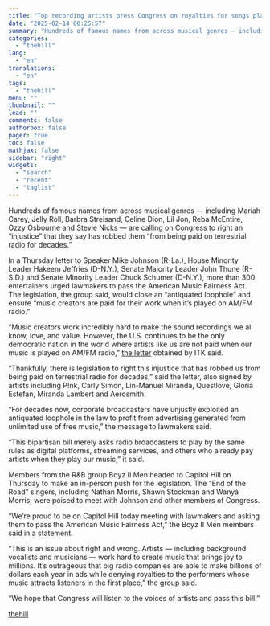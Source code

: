 ```yaml
---
title: "Top recording artists press Congress on royalties for songs played on radio"
date: "2025-02-14 00:25:57"
summary: "Hundreds of famous names from across musical genres — including Mariah Carey, Jelly Roll, Barbra Streisand, Celine Dion, Lil Jon, Reba McEntire, Ozzy Osbourne and Stevie Nicks — are calling on Congress to right an “injustice” that they say has robbed them “from being paid on terrestrial radio for decades.”..."
categories:
  - "thehill"
lang:
  - "en"
translations:
  - "en"
tags:
  - "thehill"
menu: ""
thumbnail: ""
lead: ""
comments: false
authorbox: false
pager: true
toc: false
mathjax: false
sidebar: "right"
widgets:
  - "search"
  - "recent"
  - "taglist"
---
```


Hundreds of famous names from across musical genres — including Mariah Carey, Jelly Roll, Barbra Streisand, Celine Dion, Lil Jon, Reba McEntire, Ozzy Osbourne and Stevie Nicks — are calling on Congress to right an “injustice” that they say has robbed them “from being paid on terrestrial radio for decades.”

In a Thursday letter to Speaker Mike Johnson (R-La.), House Minority Leader Hakeem Jeffries (D-N.Y.), Senate Majority Leader John Thune (R-S.D.) and Senate Minority Leader Chuck Schumer (D-N.Y.), more than 300 entertainers urged lawmakers to pass the American Music Fairness Act. The legislation, the group said, would close an “antiquated loophole” and ensure “music creators are paid for their work when it’s played on AM/FM radio.”

“Music creators work incredibly hard to make the sound recordings we all know, love, and value. However, the U.S. continues to be the only democratic nation in the world where artists like us are not paid when our music is played on AM/FM radio,” [the letter](https://musicfirstcoalition.org/wp-content/uploads/2025/02/ArtistLetter.pdf) obtained by ITK said.

“Thankfully, there is legislation to right this injustice that has robbed us from being paid on terrestrial radio for decades,” said the letter, also signed by artists including P!nk, Carly Simon, Lin-Manuel Miranda, Questlove, Gloria Estefan, Miranda Lambert and Aerosmith.

“For decades now, corporate broadcasters have unjustly exploited an antiquated loophole in the law to profit from advertising generated from unlimited use of free music,” the message to lawmakers said.

“This bipartisan bill merely asks radio broadcasters to play by the same rules as digital platforms, streaming services, and others who already pay artists when they play our music,” it said.

Members from the R&B group Boyz II Men headed to Capitol Hill on Thursday to make an in-person push for the legislation. The “End of the Road” singers, including Nathan Morris, Shawn Stockman and Wanyá Morris, were poised to meet with Johnson and other members of Congress.

“We’re proud to be on Capitol Hill today meeting with lawmakers and asking them to pass the American Music Fairness Act,” the Boyz II Men members said in a statement.

“This is an issue about right and wrong. Artists — including background vocalists and musicians — work hard to create music that brings joy to millions. It’s outrageous that big radio companies are able to make billions of dollars each year in ads while denying royalties to the performers whose music attracts listeners in the first place,” the group said.

“We hope that Congress will listen to the voices of artists and pass this bill.”

[thehill](https://thehill.com/blogs/in-the-know/5143061-radio-royalties-music-fairness-act-boyz-ii-men/)
